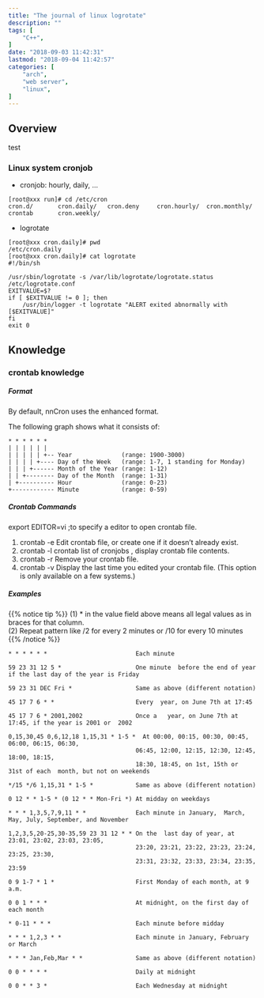 ```yaml
---
title: "The journal of linux logrotate"
description: ""
tags: [
    "C++",
]
date: "2018-09-03 11:42:31"
lastmod: "2018-09-04 11:42:57"
categories: [
	"arch",
    "web server",
    "linux",
]
---
```


## Overview

test

### Linux system cronjob

* cronjob: hourly, daily, ...

```shell
[root@xxx run]# cd /etc/cron
cron.d/       cron.daily/   cron.deny     cron.hourly/  cron.monthly/ crontab       cron.weekly/
```

* logrotate

```
[root@xxx cron.daily]# pwd
/etc/cron.daily
[root@xxx cron.daily]# cat logrotate
#!/bin/sh

/usr/sbin/logrotate -s /var/lib/logrotate/logrotate.status /etc/logrotate.conf
EXITVALUE=$?
if [ $EXITVALUE != 0 ]; then
    /usr/bin/logger -t logrotate "ALERT exited abnormally with [$EXITVALUE]"
fi
exit 0
```

## Knowledge

### crontab knowledge


##### Format
By default, nnCron uses the enhanced format.

The following graph shows what it consists of:

```shell
* * * * * *
| | | | | | 
| | | | | +-- Year              (range: 1900-3000)
| | | | +---- Day of the Week   (range: 1-7, 1 standing for Monday)
| | | +------ Month of the Year (range: 1-12)
| | +-------- Day of the Month  (range: 1-31)
| +---------- Hour              (range: 0-23)
+------------ Minute            (range: 0-59)
```

##### Crontab Commands

export EDITOR=vi ;to specify a editor to open crontab file.

1. crontab -e    Edit crontab file, or create one if it doesn’t already exist.
2. crontab -l    crontab list of cronjobs , display crontab file contents.
3. crontab -r    Remove your crontab file.
4. crontab -v    Display the last time you edited your crontab file. (This option is only available on a few systems.)



##### Examples

{{% notice tip %}}
(1) \* in the value field above means all legal values as in braces for that column.<br/>
(2) Repeat pattern like /2 for every 2 minutes or /10 for every 10 minutes 
{{% /notice %}}

```shell
* * * * * *                         Each minute

59 23 31 12 5 *                     One minute  before the end of year if the last day of the year is Friday
									
59 23 31 DEC Fri *                  Same as above (different notation)

45 17 7 6 * *                       Every  year, on June 7th at 17:45

45 17 7 6 * 2001,2002               Once a   year, on June 7th at 17:45, if the year is 2001 or  2002

0,15,30,45 0,6,12,18 1,15,31 * 1-5 *  At 00:00, 00:15, 00:30, 00:45, 06:00, 06:15, 06:30,
                                    06:45, 12:00, 12:15, 12:30, 12:45, 18:00, 18:15,
                                    18:30, 18:45, on 1st, 15th or  31st of each  month, but not on weekends

*/15 */6 1,15,31 * 1-5 *            Same as above (different notation)

0 12 * * 1-5 * (0 12 * * Mon-Fri *) At midday on weekdays

* * * 1,3,5,7,9,11 * *              Each minute in January,  March,  May, July, September, and November

1,2,3,5,20-25,30-35,59 23 31 12 * * On the  last day of year, at 23:01, 23:02, 23:03, 23:05,
                                    23:20, 23:21, 23:22, 23:23, 23:24, 23:25, 23:30,
                                    23:31, 23:32, 23:33, 23:34, 23:35, 23:59

0 9 1-7 * 1 *                       First Monday of each month, at 9 a.m.

0 0 1 * * *                         At midnight, on the first day of each month

* 0-11 * * *                        Each minute before midday

* * * 1,2,3 * *                     Each minute in January, February or March

* * * Jan,Feb,Mar * *               Same as above (different notation)

0 0 * * * *                         Daily at midnight

0 0 * * 3 *                         Each Wednesday at midnight
```



